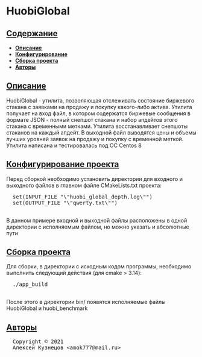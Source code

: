 # HuobiGlobal

## [Содержание](#Содержание)

* [**Описание**](#Описание)
* [**Конфигурирование**](#Конфигурирование)
* [**Сборка проекта**](#Сборка-проекта)
* [**Авторы**](#Авторы)

## [Описание](#Описание)

  HuobiGlobal - утилита, позволяющая отслеживать состояние биржевого стакана
  с заявками на продажу и покупку какого-либо актива.
  Утилита получает на вход файл, в котором содержатся биржевые сообщения в формате JSON -
  полный снепшот стакана и набор апдейтов этого стакана с временными метками.
  Утилита восстанавливает снепшоты стаканов на каждый апдейт.
  В выходной файл выводятся цены и объемы лучших уровней заявок на продажу и
  покупку с временной меткой.
  Утилита написана и тестировалась под ОС Centos 8
  
## [Конфигурирование проекта](#Конфигурирование-проекта)
  
  Перед сборкой необходимо установить директории для входного и выходного файлов 
  в главном файле CMakeLists.txt проекта:
  <pre>
  set(INPUT_FILE "\"huobi_global_depth.log\"")
  set(OUTPUT_FILE "\"qwerty.txt\"")
  </pre> 
  В данном примере входной и выходной файлы расположены в
  одной директории с исполняемым файлом, но можно указать и абсолютные
  пути
  
## [Сборка проекта](#Сборка-проекта)
  
  Для сборки, в директории с исходным кодом программы, необходимо выполнить следующий действия
  (для cmake > 3.14):
  <pre>
  ./app_build
  </pre> 
  
  После этого в директории bin/ появятся исполняемые файлы
  HuobiGlobal и huobi_benchmark
  
  
## [Авторы](#Авторы)
  <pre>
  Copyright &copy; 2021
  Алексей Кузнецов &lt;amok777@mail.ru&gt;
  </pre>